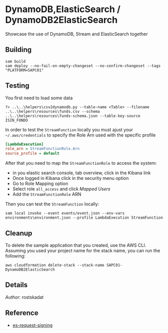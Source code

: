 # DynamoDB,ElasticSearch / DynamoDB2ElasticSearch

Showcase the use of DynamoDB, Stream and ElasticSearch together

## Building

```shell
sam build 
sam deploy --no-fail-on-empty-changeset --no-confirm-changeset --tags "PLATFORM=SAPC01" 
``` 

## Testing

You first need to load some data

```shell
?> ..\..\helpers\csv2dynamodb.py --table-name <Table> --filename ..\..\helpers\resources\funds.csv --schema ..\..\helpers\resources\funds-schema.json --table-key-source ISIN_FONDO
```

In order to test the `StreamFunction` locally you must ajust your `~/.aws/credentials` to specify the Role Arn used with the specific profile 

```ini
[LambdaExecution]
role_arn = StreamFunctionRole.Arn
source_profile = default
```

After that you need to map the `StreamFunctionRole` to access the system:

* in you elastic search console, tab overview, click in the Kibana link
* Once logged in Kibana click in the security menu option
* Go to Role Mapping option
* Select role `all_access` and click *Mapped Users*
* Add the `StreamFunctionRole` ARN 

Then you can test the `StreamFunction` locally:

```shell
sam local invoke --event events/event.json --env-vars environments\environment.json --profile LambdaExecution StreamFunction
```

## Cleanup

To delete the sample application that you created, use the AWS CLI. Assuming you used your project name for the stack name, you can run the following:

```shell
aws cloudformation delete-stack --stack-name SAPC01-DynamoDB2ElasticSearch
```

## Details

*Author*: rostskadat

## Reference

* [es-request-signing](https://docs.aws.amazon.com/elasticsearch-service/latest/developerguide/es-request-signing.html#es-request-signing-python)